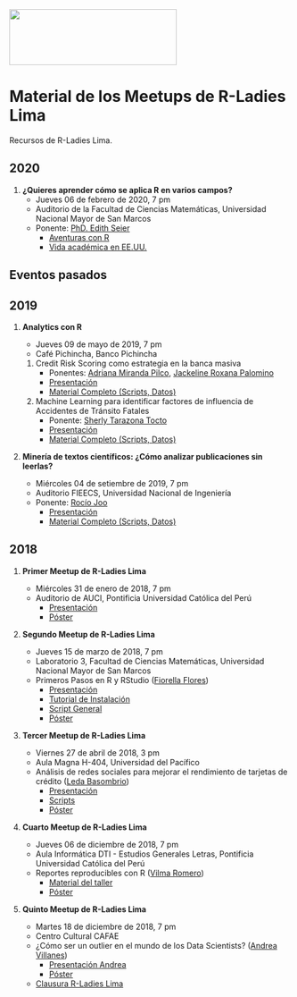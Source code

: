 <img src="https://github.com/rladies/starter-kit/blob/master/logo/R-LadiesGlobal_RBG_online_LogoWithText_Horizontal.png" data-canonical-src="https://github.com/rladies/starter-kit/blob/master/logo/R-LadiesGlobal_RBG_online_LogoWithText_Horizontal.png" width="300" height="100" />

# Material de los Meetups de R-Ladies Lima

Recursos de R-Ladies Lima.

## 2020

1. **¿Quieres aprender cómo se aplica R en varios campos?**
    - Jueves 06 de febrero de 2020, 7 pm 
    - Auditorio de la Facultad de Ciencias Matemáticas, Universidad Nacional Mayor de San Marcos
    - Ponente: [PhD. Edith Seier](http://faculty.etsu.edu/seier/) 
        * [Aventuras con R](https://github.com/rladies/meetup-presentations_lima/blob/master/20200206-RLadiesLima-Meetup1/AventurasConR.pdf)
        * [Vida académica en EE.UU.](https://github.com/rladies/meetup-presentations_lima/tree/master/20200206-RLadiesLima-Meetup1/VidaAcademicaEEUU.pdf)

## Eventos pasados

## 2019

1. **Analytics con R**
    - Jueves 09 de mayo de 2019, 7 pm 
    - Café Pichincha, Banco Pichincha
    1. Credit Risk Scoring como estrategia en la banca masiva 
        * Ponentes: [Adriana Miranda Pilco](https://pe.linkedin.com/in/adriana-miranda-pilco-7854b032), [Jackeline Roxana Palomino](https://pe.linkedin.com/in/jacqueline-roxana-palomino-quispe-59a86b59) 
        * [Presentación](https://github.com/rladies/meetup-presentations_lima/blob/master/20190509-RLadiesLima-Meetup1/Ponencia1-CreditRiskScoring/ModeloBuroCliente_RLadies.pdf)
        * [Material Completo (Scripts, Datos)](https://github.com/rladies/meetup-presentations_lima/tree/master/20190509-RLadiesLima-Meetup1/Ponencia1-CreditRiskScoring)
    2. Machine Learning para identificar factores de influencia de Accidentes de Tránsito Fatales
        * Ponente: [Sherly Tarazona Tocto](https://pe.linkedin.com/in/sherly-tarazona-tocto-aab15783)
        * [Presentación](https://github.com/rladies/meetup-presentations_lima/blob/master/20190509-RLadiesLima-Meetup1/Ponencia2-ATF/Presentación-Research%20ATF.pdf)
        * [Material Completo (Scripts, Datos)](https://github.com/rladies/meetup-presentations_lima/tree/master/20190509-RLadiesLima-Meetup1/Ponencia2-ATF)
        
2. **Minería de textos científicos: ¿Cómo analizar publicaciones sin leerlas?**
    - Miércoles 04 de setiembre de 2019, 7 pm 
    - Auditorio FIEECS, Universidad Nacional de Ingeniería
    - Ponente: [Rocío Joo](https://mablab.org/people/rocio-joo/) 
        * [Presentación](https://github.com/rladies/meetup-presentations_lima/blob/master/20190904-RLadiesLima-Meetup2/RladiesLima2019.pdf)
        * [Material Completo (Scripts, Datos)](https://github.com/rladies/meetup-presentations_lima/tree/master/20190904-RLadiesLima-Meetup2/RLadies)

## 2018

1. **Primer Meetup de R-Ladies Lima**
    - Miércoles 31 de enero de 2018, 7 pm 
    - Auditorio de AUCI, Pontificia Universidad Católica del Perú
        * [Presentación](https://github.com/rladies/meetup-presentations_lima/blob/master/20180131-RLadiesLima-Meetup1/RLadiesLima-Meetup1-Presentation.pdf)
        * [Póster](https://github.com/rladies/meetup-presentations_lima/blob/master/20180131-RLadiesLima-Meetup1/RLadiesLima-Meetup1-Poster.pdf)

2. **Segundo Meetup de R-Ladies Lima**
    - Jueves 15 de marzo de 2018, 7 pm
    - Laboratorio 3, Facultad de Ciencias Matemáticas, Universidad Nacional Mayor de San Marcos
    - Primeros Pasos en R y RStudio ([Fiorella Flores](https://github.com/FioreFloresC))
        * [Presentación](https://github.com/rladies/meetup-presentations_lima/blob/master/20180315-RLadiesLima-Meetup2/RLadiesLima-Meetup2-PrimerosPasosR.pdf)
        * [Tutorial de Instalación](https://github.com/rladies/meetup-presentations_lima/blob/master/20180315-RLadiesLima-Meetup2/Instalación%20R%20y%20RStudio%20(Tutorial).pdf)
        * [Script General](https://github.com/rladies/meetup-presentations_lima/blob/master/20180315-RLadiesLima-Meetup2/Script-General.R)
        * [Póster](https://github.com/rladies/meetup-presentations_lima/blob/master/20180315-RLadiesLima-Meetup2/RLadiesLima-Meetup2-Poster.pdf)

3. **Tercer Meetup de R-Ladies Lima**
    - Viernes 27 de abril de 2018, 3 pm
    - Aula Magna H-404, Universidad del Pacífico
    - Análisis de redes sociales para mejorar el rendimiento de tarjetas de crédito ([Leda Basombrio](https://www.linkedin.com/in/leda-basombrio-muro-17b94611a/))
        * [Presentación](https://github.com/rladies/meetup-presentations_lima/blob/master/20180427-RLadiesLima-Meetup3/RLadiesLima-Meetup3-UP-Redes%20Sociales%20y%20TC.pdf)
        * [Scripts](https://github.com/rladies/meetup-presentations_lima/tree/master/20180427-RLadiesLima-Meetup3/Scripts)
        * [Póster](https://github.com/rladies/meetup-presentations_lima/blob/master/20180427-RLadiesLima-Meetup3/RLadiesLima-Meetup3-Poster.pdf)
    
4. **Cuarto Meetup de R-Ladies Lima**
    - Jueves 06 de diciembre de 2018, 7 pm
    - Aula Informática DTI - Estudios Generales Letras, Pontificia Universidad Católica del Perú
    - Reportes reproducibles con R ([Vilma Romero](https://vilmaromero.github.io)) 
        * [Material del taller](https://github.com/VilmaRomero/R-Ladies-Lima-rmarkdown)
        * [Póster](https://github.com/rladies/meetup-presentations_lima/blob/master/20181206-RLadiesLima-Meetup4/RLadiesLima-Meetup4-Poster.png)

5. **Quinto Meetup de R-Ladies Lima**
    - Martes 18 de diciembre de 2018, 7 pm
    - Centro Cultural CAFAE
    - ¿Cómo ser un outlier en el mundo de los Data Scientists? ([Andrea Villanes](https://www.linkedin.com/in/andreavillanes/)) 
        * [Presentación Andrea](https://github.com/rladies/meetup-presentations_lima/blob/master/20181218-RLadiesLima-Meetup5/Outlier_DataScientist.pdf)
        * [Póster](https://github.com/rladies/meetup-presentations_lima/blob/master/20181206-RLadiesLima-Meetup4/RLadiesLima-Meetup5-Poster.png)
    - [Clausura R-Ladies Lima](https://github.com/rladies/meetup-presentations_lima/blob/master/20181218-RLadiesLima-Meetup5/RLadiesLima-Clausura2018.pdf)
         
